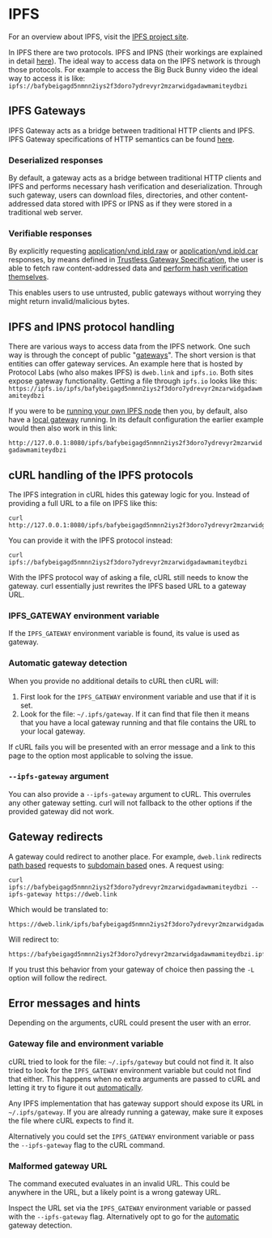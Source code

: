 # IPFS
For an overview about IPFS, visit the [IPFS project site](https://ipfs.tech/).

In IPFS there are two protocols. IPFS and IPNS (their workings are explained in detail [here](https://docs.ipfs.tech/concepts/)). The ideal way to access data on the IPFS network is through those protocols. For example to access the Big Buck Bunny video the ideal way to access it is like: `ipfs://bafybeigagd5nmnn2iys2f3doro7ydrevyr2mzarwidgadawmamiteydbzi`

## IPFS Gateways

IPFS Gateway acts as a bridge between traditional HTTP clients and IPFS.
IPFS Gateway specifications of HTTP semantics can be found [here](https://specs.ipfs.tech/http-gateways/).

### Deserialized responses

By default, a gateway acts as a bridge between traditional HTTP clients and IPFS and performs necessary hash verification and deserialization. Through such gateway, users can download files, directories, and other content-addressed data stored with IPFS or IPNS as if they were stored in a traditional web server.

### Verifiable responses

By explicitly requesting [application/vnd.ipld.raw](https://www.iana.org/assignments/media-types/application/vnd.ipld.raw) or [application/vnd.ipld.car](https://www.iana.org/assignments/media-types/application/vnd.ipld.car) responses, by means defined in [Trustless Gateway Specification](https://specs.ipfs.tech/http-gateways/trustless-gateway/), the user is able to fetch raw content-addressed data and [perform hash verification themselves](https://docs.ipfs.tech/reference/http/gateway/#trustless-verifiable-retrieval).

This enables users to use untrusted, public gateways without worrying they might return invalid/malicious bytes.

## IPFS and IPNS protocol handling

There are various ways to access data from the IPFS network. One such way is
through the concept of public
"[gateways](https://docs.ipfs.tech/concepts/ipfs-gateway/#overview)". The
short version is that entities can offer gateway services. An example here
that is hosted by Protocol Labs (who also makes IPFS) is `dweb.link` and
`ipfs.io`. Both sites expose gateway functionality. Getting a file through
`ipfs.io` looks like this:
`https://ipfs.io/ipfs/bafybeigagd5nmnn2iys2f3doro7ydrevyr2mzarwidgadawmamiteydbzi`

If you were to be [running your own IPFS
node](https://docs.ipfs.tech/how-to/command-line-quick-start/) then you, by
default, also have a [local gateway](https://specs.ipfs.tech/http-gateways/)
running. In its default configuration the earlier example would then also work
in this link:

`http://127.0.0.1:8080/ipfs/bafybeigagd5nmnn2iys2f3doro7ydrevyr2mzarwidgadawmamiteydbzi`

## cURL handling of the IPFS protocols

The IPFS integration in cURL hides this gateway logic for you. Instead of
providing a full URL to a file on IPFS like this:

```
curl http://127.0.0.1:8080/ipfs/bafybeigagd5nmnn2iys2f3doro7ydrevyr2mzarwidgadawmamiteydbzi
```

You can provide it with the IPFS protocol instead:
```
curl ipfs://bafybeigagd5nmnn2iys2f3doro7ydrevyr2mzarwidgadawmamiteydbzi
```

With the IPFS protocol way of asking a file, cURL still needs to know the
gateway. curl essentially just rewrites the IPFS based URL to a gateway URL.

### IPFS_GATEWAY environment variable

If the `IPFS_GATEWAY` environment variable is found, its value is used as
gateway.

### Automatic gateway detection
When you provide no additional details to cURL then cURL will:

1. First look for the `IPFS_GATEWAY` environment variable and use that if it
   is set.
2. Look for the file: `~/.ipfs/gateway`. If it can find that file then it
   means that you have a local gateway running and that file contains the URL
   to your local gateway.

If cURL fails you will be presented with an error message and a link to this
page to the option most applicable to solving the issue.

### `--ipfs-gateway` argument

You can also provide a `--ipfs-gateway` argument to cURL. This overrules any
other gateway setting. curl will not fallback to the other options if the
provided gateway did not work.

## Gateway redirects

A gateway could redirect to another place. For example, `dweb.link` redirects
[path based](https://docs.ipfs.tech/how-to/address-ipfs-on-web/#path-gateway)
requests to [subdomain
based](https://docs.ipfs.tech/how-to/address-ipfs-on-web/#subdomain-gateway)
ones. A request using:

    curl ipfs://bafybeigagd5nmnn2iys2f3doro7ydrevyr2mzarwidgadawmamiteydbzi --ipfs-gateway https://dweb.link

Which would be translated to:

    https://dweb.link/ipfs/bafybeigagd5nmnn2iys2f3doro7ydrevyr2mzarwidgadawmamiteydbzi

Will redirect to:

    https://bafybeigagd5nmnn2iys2f3doro7ydrevyr2mzarwidgadawmamiteydbzi.ipfs.dweb.link

If you trust this behavior from your gateway of choice then passing the `-L` option will follow the redirect.

## Error messages and hints

Depending on the arguments, cURL could present the user with an error.

### Gateway file and environment variable

cURL tried to look for the file: `~/.ipfs/gateway` but could not find it. It
also tried to look for the `IPFS_GATEWAY` environment variable but could not
find that either. This happens when no extra arguments are passed to cURL and
letting it try to figure it out [automatically](#automatic-gateway-detection).

Any IPFS implementation that has gateway support should expose its URL in
`~/.ipfs/gateway`. If you are already running a gateway, make sure it exposes
the file where cURL expects to find it.

Alternatively you could set the `IPFS_GATEWAY` environment variable or pass
the `--ipfs-gateway` flag to the cURL command.

### Malformed gateway URL

The command executed evaluates in an invalid URL. This could be anywhere in
the URL, but a likely point is a wrong gateway URL.

Inspect the URL set via the `IPFS_GATEWAY` environment variable or passed with
the `--ipfs-gateway` flag. Alternatively opt to go for the
[automatic](#automatic-gateway-detection) gateway detection.
